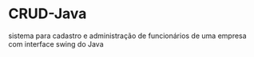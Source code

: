 # CRUD-Java

sistema para cadastro e administração de funcionários de uma empresa com interface swing do Java
